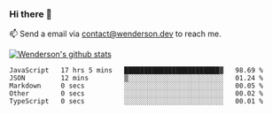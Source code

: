 ### Hi there 👋

<!--
**Wenderson-P/wenderson-p** is a ✨ _special_ ✨ repository because its `README.md` (this file) appears on your GitHub profile.

Here are some ideas to get you started:

- 🔭 I’m currently working on ...
- 🌱 I’m currently learning ...
- 👯 I’m looking to collaborate on ...
- 🤔 I’m looking for help with ...
- 💬 Ask me about ...
- 📫 How to reach me: ...
- 😄 Pronouns: ...
- ⚡ Fun fact: ...
-->

📫  Send a email via contact@wenderson.dev to reach me.

[![Wenderson's github stats](https://github-readme-stats.vercel.app/api?username=wenderson-p&show_icons=true&theme=tokyonight&hide=issues)](https://github.com/wenderson-p/github-readme-stats)

<!--START_SECTION:waka-->
```text
JavaScript   17 hrs 5 mins   ████████████████████████▓   98.69 % 
JSON         12 mins         ▒░░░░░░░░░░░░░░░░░░░░░░░░   01.24 % 
Markdown     0 secs          ░░░░░░░░░░░░░░░░░░░░░░░░░   00.05 % 
Other        0 secs          ░░░░░░░░░░░░░░░░░░░░░░░░░   00.02 % 
TypeScript   0 secs          ░░░░░░░░░░░░░░░░░░░░░░░░░   00.01 % 
```
<!--END_SECTION:waka-->
